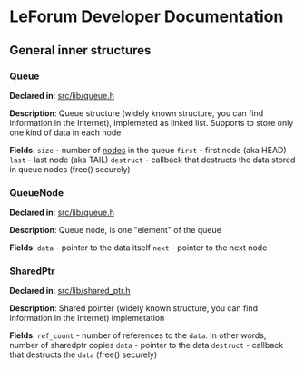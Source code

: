 # LeForum Developer Documentation
## General inner structures
### Queue
**Declared in**: [src/lib/queue.h](/src/lib/queue.h)

**Description**: Queue structure (widely known structure, you can find information in the Internet), implemeted as linked list. Supports to store only one kind of data in each node

**Fields**:
`size` - number of [nodes](#QueueNode) in the queue
`first` - first node (aka HEAD)
`last` - last node (aka TAIL)
`destruct` - callback that destructs the data stored in queue nodes (free() securely)

### QueueNode
**Declared in**: [src/lib/queue.h](/src/lib/queue.h)

**Description**: Queue node, is one "element" of the queue

**Fields**:
`data` - pointer to the data itself
`next` - pointer to the next node

### SharedPtr
**Declared in**: [src/lib/shared_ptr.h](/src/lib/shared_ptr.h)

**Description**: Shared pointer (widely known structure, you can find information in the Internet) implemetation

**Fields**:
`ref_count` - number of references to the `data`. In other words, number of sharedptr copies
`data` - pointer to the data
`destruct` - callback that destructs the `data` (free() securely)
